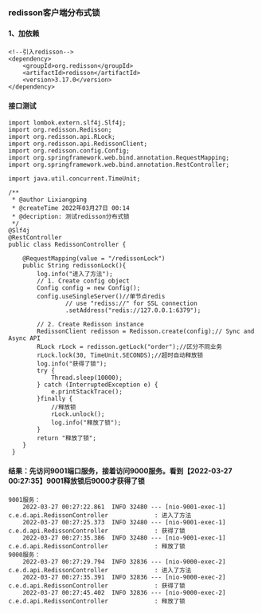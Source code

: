 ### redisson客户端分布式锁
#### 1、加依赖
    <!--引入redisson-->
    <dependency>
        <groupId>org.redisson</groupId>
        <artifactId>redisson</artifactId>
        <version>3.17.0</version>
    </dependency>
#### 接口测试
    import lombok.extern.slf4j.Slf4j;
    import org.redisson.Redisson;
    import org.redisson.api.RLock;
    import org.redisson.api.RedissonClient;
    import org.redisson.config.Config;
    import org.springframework.web.bind.annotation.RequestMapping;
    import org.springframework.web.bind.annotation.RestController;
    
    import java.util.concurrent.TimeUnit;
    
    /**
     * @author Lixiangping
     * @createTime 2022年03月27日 00:14
     * @decription: 测试redisson分布式锁
     */
    @Slf4j
    @RestController
    public class RedissonController {
    
        @RequestMapping(value = "/redissonLock")
        public String redissonLock(){
            log.info("进入了方法");
            // 1. Create config object
            Config config = new Config();
            config.useSingleServer()//单节点redis
                    // use "rediss://" for SSL connection
                    .setAddress("redis://127.0.0.1:6379");
    
            // 2. Create Redisson instance
            RedissonClient redisson = Redisson.create(config);// Sync and Async API
            RLock rLock = redisson.getLock("order");//区分不同业务
            rLock.lock(30, TimeUnit.SECONDS);//超时自动释放锁
            log.info("获得了锁");
            try {
                Thread.sleep(10000);
            } catch (InterruptedException e) {
                e.printStackTrace();
            }finally {
                //释放锁
                rLock.unlock();
                log.info("释放了锁");
            }
            return "释放了锁";
        }
     }
#### 结果：先访问9001端口服务，接着访问9000服务。看到【2022-03-27 00:27:35】9001释放锁后9000才获得了锁
    9001服务：
        2022-03-27 00:27:22.861  INFO 32480 --- [nio-9001-exec-1] c.e.d.api.RedissonController             : 进入了方法
        2022-03-27 00:27:25.373  INFO 32480 --- [nio-9001-exec-1] c.e.d.api.RedissonController             : 获得了锁
        2022-03-27 00:27:35.386  INFO 32480 --- [nio-9001-exec-1] c.e.d.api.RedissonController             : 释放了锁
    9000服务：
        2022-03-27 00:27:29.794  INFO 32836 --- [nio-9000-exec-2] c.e.d.api.RedissonController             : 进入了方法
        2022-03-27 00:27:35.391  INFO 32836 --- [nio-9000-exec-2] c.e.d.api.RedissonController             : 获得了锁
        2022-03-27 00:27:45.402  INFO 32836 --- [nio-9000-exec-2] c.e.d.api.RedissonController             : 释放了锁
       